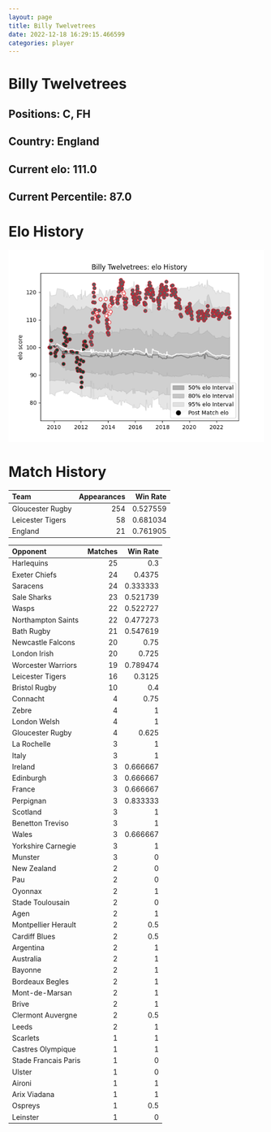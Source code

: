 ```yaml
---  
layout: page  
title: Billy Twelvetrees  
date: 2022-12-18 16:29:15.466599  
categories: player  
---
```

# Billy Twelvetrees

## Positions: C, FH

## Country: England

## Current elo: 111.0

## Current Percentile: 87.0

# Elo History


![elo history](history_BillyTwelvetrees.png)
# Match History


| Team             |   Appearances |   Win Rate |
|:-----------------|--------------:|-----------:|
| Gloucester Rugby |           254 |   0.527559 |
| Leicester Tigers |            58 |   0.681034 |
| England          |            21 |   0.761905 |

| Opponent             |   Matches |   Win Rate |
|:---------------------|----------:|-----------:|
| Harlequins           |        25 |   0.3      |
| Exeter Chiefs        |        24 |   0.4375   |
| Saracens             |        24 |   0.333333 |
| Sale Sharks          |        23 |   0.521739 |
| Wasps                |        22 |   0.522727 |
| Northampton Saints   |        22 |   0.477273 |
| Bath Rugby           |        21 |   0.547619 |
| Newcastle Falcons    |        20 |   0.75     |
| London Irish         |        20 |   0.725    |
| Worcester Warriors   |        19 |   0.789474 |
| Leicester Tigers     |        16 |   0.3125   |
| Bristol Rugby        |        10 |   0.4      |
| Connacht             |         4 |   0.75     |
| Zebre                |         4 |   1        |
| London Welsh         |         4 |   1        |
| Gloucester Rugby     |         4 |   0.625    |
| La Rochelle          |         3 |   1        |
| Italy                |         3 |   1        |
| Ireland              |         3 |   0.666667 |
| Edinburgh            |         3 |   0.666667 |
| France               |         3 |   0.666667 |
| Perpignan            |         3 |   0.833333 |
| Scotland             |         3 |   1        |
| Benetton Treviso     |         3 |   1        |
| Wales                |         3 |   0.666667 |
| Yorkshire Carnegie   |         3 |   1        |
| Munster              |         3 |   0        |
| New Zealand          |         2 |   0        |
| Pau                  |         2 |   0        |
| Oyonnax              |         2 |   1        |
| Stade Toulousain     |         2 |   0        |
| Agen                 |         2 |   1        |
| Montpellier Herault  |         2 |   0.5      |
| Cardiff Blues        |         2 |   0.5      |
| Argentina            |         2 |   1        |
| Australia            |         2 |   1        |
| Bayonne              |         2 |   1        |
| Bordeaux Begles      |         2 |   1        |
| Mont-de-Marsan       |         2 |   1        |
| Brive                |         2 |   1        |
| Clermont Auvergne    |         2 |   0.5      |
| Leeds                |         2 |   1        |
| Scarlets             |         1 |   1        |
| Castres Olympique    |         1 |   1        |
| Stade Francais Paris |         1 |   0        |
| Ulster               |         1 |   0        |
| Aironi               |         1 |   1        |
| Arix Viadana         |         1 |   1        |
| Ospreys              |         1 |   0.5      |
| Leinster             |         1 |   0        |